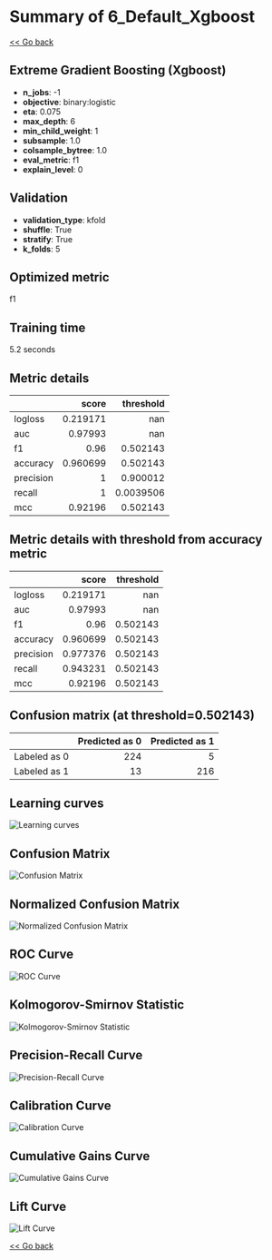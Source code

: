 # Summary of 6_Default_Xgboost

[<< Go back](../README.md)


## Extreme Gradient Boosting (Xgboost)
- **n_jobs**: -1
- **objective**: binary:logistic
- **eta**: 0.075
- **max_depth**: 6
- **min_child_weight**: 1
- **subsample**: 1.0
- **colsample_bytree**: 1.0
- **eval_metric**: f1
- **explain_level**: 0

## Validation
 - **validation_type**: kfold
 - **shuffle**: True
 - **stratify**: True
 - **k_folds**: 5

## Optimized metric
f1

## Training time

5.2 seconds

## Metric details
|           |    score |   threshold |
|:----------|---------:|------------:|
| logloss   | 0.219171 | nan         |
| auc       | 0.97993  | nan         |
| f1        | 0.96     |   0.502143  |
| accuracy  | 0.960699 |   0.502143  |
| precision | 1        |   0.900012  |
| recall    | 1        |   0.0039506 |
| mcc       | 0.92196  |   0.502143  |


## Metric details with threshold from accuracy metric
|           |    score |   threshold |
|:----------|---------:|------------:|
| logloss   | 0.219171 |  nan        |
| auc       | 0.97993  |  nan        |
| f1        | 0.96     |    0.502143 |
| accuracy  | 0.960699 |    0.502143 |
| precision | 0.977376 |    0.502143 |
| recall    | 0.943231 |    0.502143 |
| mcc       | 0.92196  |    0.502143 |


## Confusion matrix (at threshold=0.502143)
|              |   Predicted as 0 |   Predicted as 1 |
|:-------------|-----------------:|-----------------:|
| Labeled as 0 |              224 |                5 |
| Labeled as 1 |               13 |              216 |

## Learning curves
![Learning curves](learning_curves.png)
## Confusion Matrix

![Confusion Matrix](confusion_matrix.png)


## Normalized Confusion Matrix

![Normalized Confusion Matrix](confusion_matrix_normalized.png)


## ROC Curve

![ROC Curve](roc_curve.png)


## Kolmogorov-Smirnov Statistic

![Kolmogorov-Smirnov Statistic](ks_statistic.png)


## Precision-Recall Curve

![Precision-Recall Curve](precision_recall_curve.png)


## Calibration Curve

![Calibration Curve](calibration_curve_curve.png)


## Cumulative Gains Curve

![Cumulative Gains Curve](cumulative_gains_curve.png)


## Lift Curve

![Lift Curve](lift_curve.png)



[<< Go back](../README.md)
